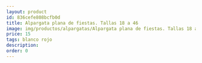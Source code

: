 ```yaml
---
layout: product
id: 836cefe808bcfb0d
title: Alpargata plana de fiestas. Tallas 18 a 46
image: img/productos/alpargatas/Alpargata plana de fiestas. Tallas 18 a 46=15=blanco rojo.webp
price: 15
tags: blanco rojo
description: 
order: 0
---
```

